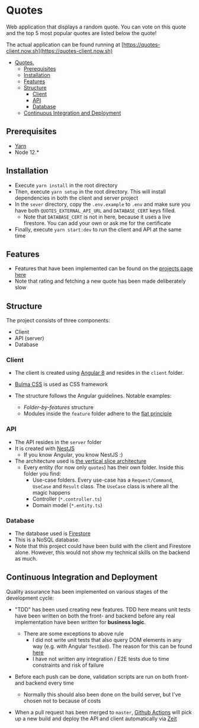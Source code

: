 # Quotes

Web application that displays a random quote. You can vote on this quote and the top 5 most popular quotes are listed below the quote!

The actual application can be found running at [https://quotes-client.now.sh](https://quotes-client.now.sh)

- [Quotes.](#quotes)
  - [Prerequisites](#prerequisites)
  - [Installation](#installation)
  - [Features](#features)
  - [Structure](#structure)
    - [Client](#client)
    - [API](#api)
    - [Database](#database)
  - [Continuous Integration and Deployment](#continuous-integration-and-deployment)

## Prerequisites

- [Yarn](https://legacy.yarnpkg.com/en/docs/install/)
- Node 12.*

## Installation

- Execute `yarn install` in the root directory
- Then, execute `yarn setup` in the root directory. This will install dependencies in both the client and server project
- In the `sever` directory, copy the `.env.example` to `.env` and make sure you have both `QUOTES_EXTERNAL_API_URL` and `DATABASE_CERT` keys filled. 
  - Note that `DATABASE_CERT` is not in here, because it uses a live firestore. You can add your own or ask me for the certificate
- Finally, execute `yarn start:dev` to run the client and API at the same time

## Features

- Features that have been implemented can be found on the [projects page here](https://github.com/timohermans/quotes/projects)
- Note that rating and fetching a new quote has been made deliberately slow

## Structure

The project consists of three components:

- Client
- API (server)
- Database

### Client

- The client is created using [Angular 8](https://www.angular.io/docs) and resides in the `client` folder.
- [Bulma CSS](https://bulma.io/) is used as CSS framework
- The structure follows the Angular guidelines. Notable examples:

  - _Folder-by-features_ structure
  - Modules inside the `feature` folder adhere to the [flat principle](https://angular.io/guide/styleguide#flat)

### API

- The API resides in the `server` folder
- It is created with [NestJS](https://nestjs.com/)
  - If you know Angular, you know NestJS :)
- The architecture used is [the vertical slice architecture](https://jimmybogard.com/vertical-slice-architecture/)
  - Every entity (for now only `quotes`) has their own folder. Inside this folder you find:
    - Use-case folders. Every use-case has a `Request/Command`, `UseCase` and `Result` class. The `UseCase` class is where all the magic happens
    - Controller (`*.controller.ts`)
    - Domain model (`*.entity.ts`)

### Database

- The database used is [Firestore](https://firebase.google.com/)
- This is a NoSQL database.
- Note that this project could have been build with the client and Firestore alone. However, this would not show my technical skills on the backend as much.

## Continuous Integration and Deployment

Quality assurance has been implemented on various stages of the development cycle:

- "TDD" has been used creating new features. TDD here means unit tests have been written on both the front- and backend before any real implementation have been written for **business logic**.
  - There are some exceptions to above rule
    - I did not write unit tests that also query DOM elements in any way (e.g. with Angular `TestBed`). The reason for this can be found [here](https://medium.com/@marko.bjelac/unit-testing-angular-testbed-considered-harmful-7e2bb8f32586)
    - I have not written any integration / E2E tests due to time constraints and risk of failure
- Before each push can be done, validation scripts are run on both front- and backend every time

  - Normally this should also been done on the build server, but I've chosen not to because of costs

- When a pull request has been merged to `master`, [Github Actions](https://github.com/timohermans/quotes/actions) will pick up a new build and deploy the API and client automatically via [Zeit](https://zeit.co)
